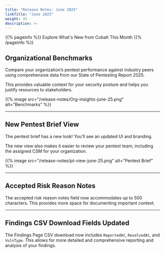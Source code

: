 ```yaml
---
title: "Release Notes: June 2025"
linkTitle: "June 2025"
weight: 35
description: >-
---
```


{{% pageinfo %}}
Explore What's New from Cobalt This Month
{{% /pageinfo %}}

## Organizational Benchmarks  

Compare your organization’s pentest performance against industry peers using comprehensive data from our State of Pentesting Report 2025. 

This provides valuable context for your security posture and helps you justify resources to stakeholders.

{{% image src="/release-notes/Org-insights-june-25.png" alt="Benchmarks" %}}

---

## New Pentest Brief View

The pentest brief has a new look! You’ll see an updated UI and branding. 

The new view also makes it easier to review your pentest team, including the assigned CSM for your organization.

{{% image src="/release-notes/pt-view-june-25.png" alt="Pentest Brief" %}}

---

## Accepted Risk Reason Notes 

The accepted risk reason notes field now accommodates up to 500 characters. This provides more space for documenting important context.

---

## Findings CSV Download Fields Updated

The Findings Page CSV download now includes `ReportedAt`, `ResolvedAt`, and `VulnType`. This allows for more detailed and comprehensive reporting and analysis of your findings.
